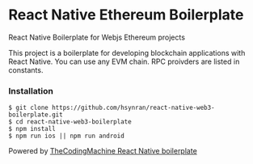 # React Native Ethereum Boilerplate

React Native Boilerplate for Webjs Ethereum projects

This project is a boilerplate for developing blockchain applications with React Native. You can use any EVM chain. RPC proivders are listed in constants.

### Installation 

```
$ git clone https://github.com/hsynran/react-native-web3-boilerplate.git
$ cd react-native-web3-boilerplate
$ npm install
$ npm run ios || npm run android
```

Powered by [TheCodingMachine React Native boilerplate](https://github.com/thecodingmachine/react-native-boilerplate)
